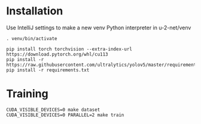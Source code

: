# Installation

Use IntelliJ settings to make a new venv Python interpreter in u-2-net/venv

```
. venv/bin/activate

pip install torch torchvision --extra-index-url https://download.pytorch.org/whl/cu113
pip install -r https://raw.githubusercontent.com/ultralytics/yolov5/master/requirements.txt
pip install -r requirements.txt
```

# Training

```
CUDA_VISIBLE_DEVICES=0 make dataset
CUDA_VISIBLE_DEVICES=0 PARALLEL=2 make train
```
